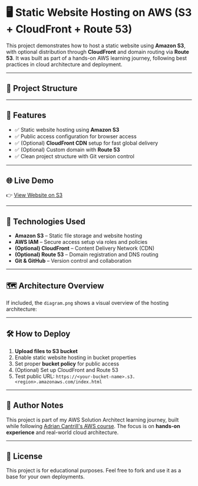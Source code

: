 # 🖥️ Static Website Hosting on AWS (S3 + CloudFront + Route 53)

This project demonstrates how to host a static website using **Amazon S3**, with optional distribution through **CloudFront** and domain routing via **Route 53**. It was built as part of a hands-on AWS learning journey, following best practices in cloud architecture and deployment.

---

## 📁 Project Structure
---

## 🚀 Features

- ✅ Static website hosting using **Amazon S3**
- ✅ Public access configuration for browser access
- ✅ (Optional) **CloudFront CDN** setup for fast global delivery
- ✅ (Optional) Custom domain with **Route 53**
- ✅ Clean project structure with Git version control

---

## 🌐 Live Demo

👉 [View Website on S3](https://aws-static-site-cardinalblue.s3.us-east-1.amazonaws.com/index.html)

---

## 🧰 Technologies Used

- **Amazon S3** – Static file storage and website hosting
- **AWS IAM** – Secure access setup via roles and policies
- **(Optional) CloudFront** – Content Delivery Network (CDN)
- **(Optional) Route 53** – Domain registration and DNS routing
- **Git & GitHub** – Version control and collaboration

---

## 🗺️ Architecture Overview

If included, the `diagram.png` shows a visual overview of the hosting architecture:

---

## 🛠️ How to Deploy

1. **Upload files to S3 bucket**
2. Enable static website hosting in bucket properties
3. Set proper **bucket policy** for public access
4. (Optional) Set up CloudFront and Route 53
5. Test public URL: `https://<your-bucket-name>.s3.<region>.amazonaws.com/index.html`

---

## 📌 Author Notes

This project is part of my AWS Solution Architect learning journey, built while following [Adrian Cantrill's AWS course](https://learn.cantrill.io). The focus is on **hands-on experience** and real-world cloud architecture.

---

## 📎 License

This project is for educational purposes. Feel free to fork and use it as a base for your own deployments.





